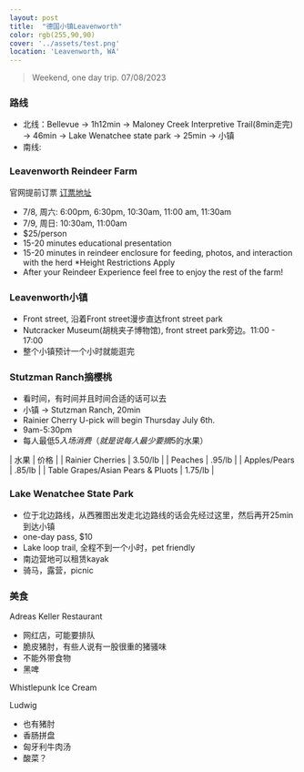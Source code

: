 ```yaml
---
layout: post
title:  "德国小镇Leavenworth"
color: rgb(255,90,90)
cover: '../assets/test.png'
location: 'Leavenworth, WA'
---
```


> Weekend, one day trip. 07/08/2023

### 路线
* 北线：Bellevue -> 1h12min -> Maloney Creek Interpretive Trail(8min走完) -> 46min -> Lake Wenatchee state park -> 25min -> 小镇
* 南线: 


### Leavenworth Reindeer Farm
官网提前订票 [订票地址](https://www.leavenworthreindeer.com/reindeer-farm-tours/)
* 7/8, 周六: 6:00pm, 6:30pm, 10:30am, 11:00 am, 11:30am
* 7/9, 周日: 10:30am, 11:00am
* $25/person
* 15-20 minutes educational presentation
* 15-20 minutes in reindeer enclosure for feeding, photos, and interaction with the herd *Height Restrictions Apply
* After your Reindeer Experience feel free to enjoy the rest of the farm!

### Leavenworth小镇
* Front street, 沿着Front street漫步直达front street park
* Nutcracker Museum(胡桃夹子博物馆), front street park旁边。11:00 - 17:00
* 整个小镇预计一个小时就能逛完

### Stutzman Ranch摘樱桃
* 看时间，有时间并且时间合适的话可以去
* 小镇 -> Stutzman Ranch, 20min
* Rainier Cherry U-pick will begin Thursday July 6th.
* 9am-5:30pm
* 每人最低$5入场消费（就是说每人最少要摘$5的水果）

| 水果 | 价格 |
| Rainier Cherries | 3.50/lb |
| Peaches | .95/lb |
| Apples/Pears | .85/lb |
| Table Grapes/Asian Pears & Pluots | 1.75/lb |

### Lake Wenatchee State Park
* 位于北边路线，从西雅图出发走北边路线的话会先经过这里，然后再开25min到达小镇
* one-day pass, $10
* Lake loop trail, 全程不到一个小时，pet friendly
* 南边营地可以租赁kayak
* 骑马，露营，picnic

### 美食
Adreas Keller Restaurant
* 网红店，可能要排队
* 脆皮猪肘，有些人说有一股很重的猪骚味
* 不能外带食物
* 黑啤

Whistlepunk Ice Cream

Ludwig
* 也有猪肘
* 香肠拼盘
* 匈牙利牛肉汤
* 酸菜？
